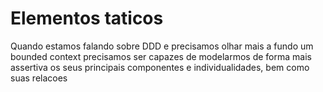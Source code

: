 # Elementos taticos

Quando estamos falando sobre DDD e precisamos olhar mais a fundo um bounded context precisamos ser capazes de modelarmos de forma mais assertiva os seus principais componentes e individualidades, bem como suas relacoes
